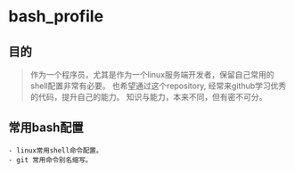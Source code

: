 # bash_profile
## 目的
> 作为一个程序员，尤其是作为一个linux服务端开发者，保留自己常用的shell配置非常有必要。
也希望通过这个repository, 经常来github学习优秀的代码，提升自己的能力。
> 知识与能力，本来不同，但有密不可分。
## 常用bash配置
    - linux常用shell命令配置。
    - git 常用命令别名缩写。
